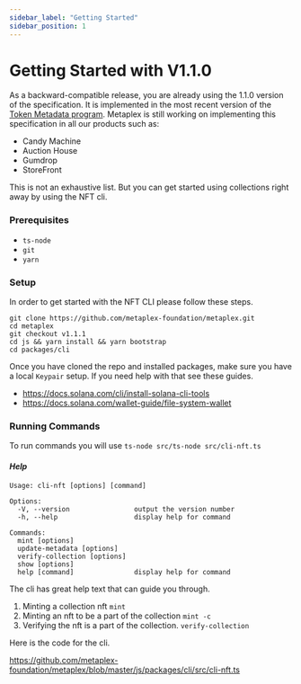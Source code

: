 ```yaml
---
sidebar_label: "Getting Started"
sidebar_position: 1
---
```


# Getting Started with V1.1.0

As a backward-compatible release, you are already using the 1.1.0 version of the
specification. It is implemented in the most recent version of the [Token
Metadata program][]. Metaplex is still working on implementing this
specification in all our products such as:

- Candy Machine
- Auction House
- Gumdrop
- StoreFront

This is not an exhaustive list. But you can get started using collections right away by using the NFT cli.

### Prerequisites

- `ts-node`
- `git`
- `yarn`

### Setup

In order to get started with the NFT CLI please follow these steps.

```
git clone https://github.com/metaplex-foundation/metaplex.git
cd metaplex
git checkout v1.1.1
cd js && yarn install && yarn bootstrap
cd packages/cli
```

Once you have cloned the repo and installed packages, make sure you have a local `Keypair` setup. If you need help with that see these guides.

- https://docs.solana.com/cli/install-solana-cli-tools
- https://docs.solana.com/wallet-guide/file-system-wallet

### Running Commands

To run commands you will use
`ts-node src/ts-node src/cli-nft.ts`

#### _Help_

```
Usage: cli-nft [options] [command]

Options:
  -V, --version                output the version number
  -h, --help                   display help for command

Commands:
  mint [options]
  update-metadata [options]
  verify-collection [options]
  show [options]
  help [command]               display help for command
```

The cli has great help text that can guide you through.

1. Minting a collection nft `mint`
2. Minting an nft to be a part of the collection `mint -c `
3. Verifying the nft is a part of the collection. `verify-collection`

Here is the code for the cli.

https://github.com/metaplex-foundation/metaplex/blob/master/js/packages/cli/src/cli-nft.ts


[Token Metadata program]: https://github.com/metaplex-foundation/metaplex-program-library/tree/master/token-metadata